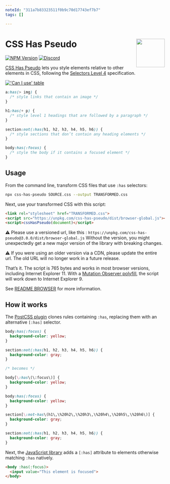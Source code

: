 ```yaml
---
noteId: "311a7b83323511f0b9c70d17743ef7b7"
tags: []

---
```


# CSS Has Pseudo [<img src="http://jonathantneal.github.io/js-logo.svg" alt="" width="90" height="90" align="right">][CSS Has Pseudo]

[![NPM Version][npm-img]][npm-url]
[<img alt="Discord" src="https://shields.io/badge/Discord-5865F2?logo=discord&logoColor=white">][discord]

[CSS Has Pseudo] lets you style elements relative to other elements in CSS,
following the [Selectors Level 4] specification.

[!['Can I use' table](https://caniuse.bitsofco.de/image/css-has.png)](https://caniuse.com/#feat=css-has)

```css
a:has(> img) {
  /* style links that contain an image */
}

h1:has(+ p) {
  /* style level 1 headings that are followed by a paragraph */
}

section:not(:has(h1, h2, h3, h4, h5, h6)) {
  /* style sections that don’t contain any heading elements */
}

body:has(:focus) {
  /* style the body if it contains a focused element */
}
```

## Usage

From the command line, transform CSS files that use `:has` selectors:

```bash
npx css-has-pseudo SOURCE.css --output TRANSFORMED.css
```

Next, use your transformed CSS with this script:

```html
<link rel="stylesheet" href="TRANSFORMED.css">
<script src="https://unpkg.com/css-has-pseudo/dist/browser-global.js"></script>
<script>cssHasPseudo(document)</script>
```

⚠️ Please use a versioned url, like this : `https://unpkg.com/css-has-pseudo@3.0.0/dist/browser-global.js`
Without the version, you might unexpectedly get a new major version of the library with breaking changes.

⚠️ If you were using an older version via a CDN, please update the entire url.
The old URL will no longer work in a future release.

That’s it. The script is 765 bytes and works in most browser versions, including
Internet Explorer 11. With a [Mutation Observer polyfill], the script will work
down to Internet Explorer 9.

See [README BROWSER](README-BROWSER.md) for more information.

## How it works

The [PostCSS plugin](README-POSTCSS.md) clones rules containing `:has`,
replacing them with an alternative `[:has]` selector.

```css
body:has(:focus) {
  background-color: yellow;
}

section:not(:has(h1, h2, h3, h4, h5, h6)) {
  background-color: gray;
}

/* becomes */

body[\:has\(\:focus\)] {
  background-color: yellow;
}

body:has(:focus) {
  background-color: yellow;
}

section[\:not-has\(h1\,\%20h2\,\%20h3\,\%20h4\,\%20h5\,\%20h6\)] {
  background-color: gray;
}

section:not(:has(h1, h2, h3, h4, h5, h6)) {
  background-color: gray;
}
```

Next, the [JavaScript library](README-BROWSER.md) adds a `[:has]` attribute to
elements otherwise matching `:has` natively.

```html
<body :has(:focus)>
  <input value="This element is focused">
</body>
```

[discord]: https://discord.gg/bUadyRwkJS
[npm-img]: https://img.shields.io/npm/v/css-has-pseudo.svg
[npm-url]: https://www.npmjs.com/package/css-has-pseudo

[CSS Has Pseudo]: https://github.com/csstools/postcss-plugins/tree/main/plugins/css-has-pseudo
[Mutation Observer polyfill]: https://github.com/webmodules/mutation-observer
[Selectors Level 4]: https://drafts.csswg.org/selectors-4/#has-pseudo
